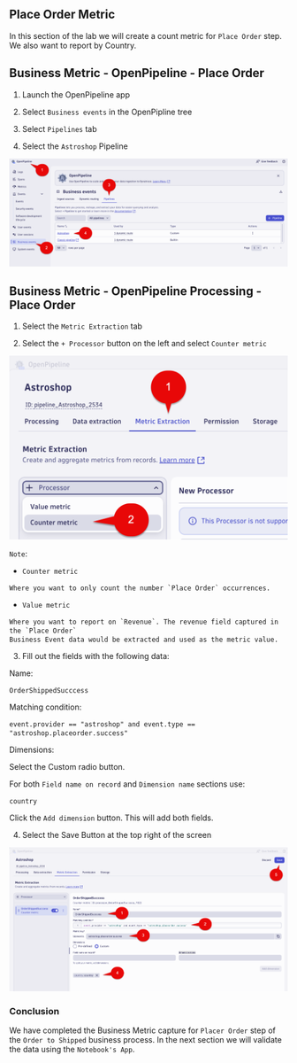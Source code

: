 ## Place Order Metric

In this section of the lab we will create a count metric for `Place Order` step.  We also want to report by Country.

## Business Metric - OpenPipeline - Place Order

1. Launch the OpenPipeline app

2. Select `Business events` in the OpenPipline tree

3. Select `Pipelines` tab

4. Select the `Astroshop` Pipeline

![Launch OpenPipeline](../../../assets/images/05_bizevents_metric_placeorder_openpipline_launch_a.png)

## Business Metric - OpenPipeline Processing - Place Order


1. Select the `Metric Extraction` tab

2. Select the `+ Processor` button on the left and select `Counter metric`

![Pipeline Processing Rule Part 1](../../../assets/images/05_bizevents_metric_placeorder_openpipline_rule_1_a.png)

`Note`: 

* `Counter metric` 

```text
Where you want to only count the number `Place Order` occurrences.
```

* `Value metric` 

```text
Where you want to report on `Revenue`. The revenue field captured in the `Place Order` 
Business Event data would be extracted and used as the metric value. 
```

3. Fill out the fields with the following data:

Name: 

```text
OrderShippedSucccess
```

Matching condition: 

```text
event.provider == "astroshop" and event.type == "astroshop.placeorder.success"
```

Dimensions: 

Select the Custom radio button.

For both `Field name on record` and `Dimension name` sections use:

```text
country
```

Click the `Add dimension` button.  This will add both fields. 

4. Select the Save Button at the top right of the screen

![Pipeline Processing Rule Part 2](../../../assets/images/05_bizevents_metric_placeorder_openpipline_rule_2.png)

### Conclusion

We have completed the Business Metric capture for `Placer Order` step  of the `Order to Shipped` business process.  In the next section we will validate the data using the `Notebook's App`.